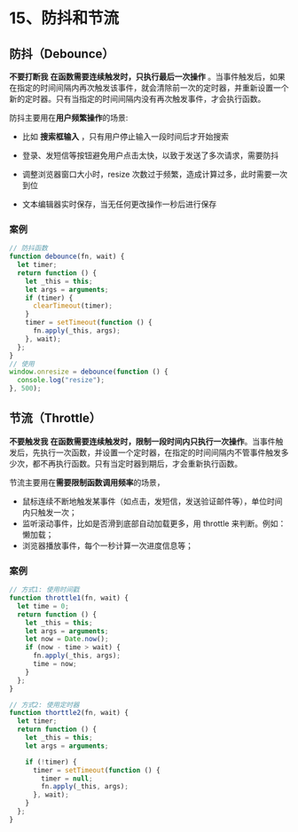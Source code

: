 # 15、防抖和节流

## 防抖（Debounce）

<b>不要打断我</b> **在函数需要连续触发时，只执行最后一次操作** 。当事件触发后，如果在指定的时间间隔内再次触发该事件，就会清除前一次的定时器，并重新设置一个新的定时器。只有当指定的时间间隔内没有再次触发事件，才会执行函数。

防抖主要用在**用户频繁操作**的场景:

- 比如 **搜索框输入** ，只有用户停止输入一段时间后才开始搜索

- 登录、发短信等按钮避免用户点击太快，以致于发送了多次请求，需要防抖

- 调整浏览器窗口大小时，resize 次数过于频繁，造成计算过多，此时需要一次到位

- 文本编辑器实时保存，当无任何更改操作一秒后进行保存

### 案例

```js
// 防抖函数
function debounce(fn, wait) {
  let timer;
  return function () {
    let _this = this;
    let args = arguments;
    if (timer) {
      clearTimeout(timer);
    }
    timer = setTimeout(function () {
      fn.apply(_this, args);
    }, wait);
  };
}
// 使用
window.onresize = debounce(function () {
  console.log("resize");
}, 500);
```

## 节流（Throttle）

<b>不要触发我</b> **在函数需要连续触发时，限制一段时间内只执行一次操作**。当事件触发后，先执行一次函数，并设置一个定时器，在指定的时间间隔内不管事件触发多少次，都不再执行函数。只有当定时器到期后，才会重新执行函数。

节流主要用在**需要限制函数调用频率**的场景，

- 鼠标连续不断地触发某事件（如点击，发短信，发送验证邮件等），单位时间内只触发一次；
- 监听滚动事件，比如是否滑到底部自动加载更多，用 throttle 来判断。例如：懒加载；
- 浏览器播放事件，每个一秒计算一次进度信息等；

### 案例

```js
// 方式1: 使用时间戳
function throttle1(fn, wait) {
  let time = 0;
  return function () {
    let _this = this;
    let args = arguments;
    let now = Date.now();
    if (now - time > wait) {
      fn.apply(_this, args);
      time = now;
    }
  };
}

// 方式2: 使用定时器
function thorttle2(fn, wait) {
  let timer;
  return function () {
    let _this = this;
    let args = arguments;

    if (!timer) {
      timer = setTimeout(function () {
        timer = null;
        fn.apply(_this, args);
      }, wait);
    }
  };
}
```
